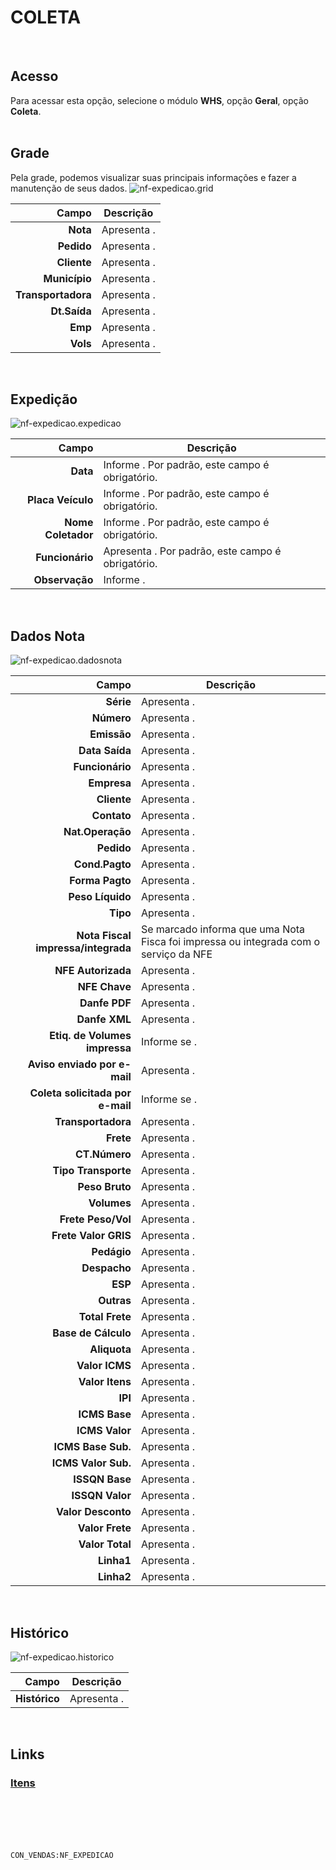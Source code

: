 # COLETA
<br>

## Acesso
Para acessar esta opção, selecione o módulo **WHS**, opção **Geral**, opção **Coleta**.
<br>
<br>

## Grade
Pela grade, podemos visualizar suas principais informações e fazer a manutenção de seus dados.
![nf-expedicao.grid](https://raw.githubusercontent.com/netforcews/docs-erp/master/whs/imagens/nf-expedicao.grid.png)

Campo | Descrição
--:|---
**Nota** | Apresenta .
**Pedido** | Apresenta .
**Cliente** | Apresenta .
**Município** | Apresenta .
**Transportadora** | Apresenta .
**Dt.Saída** | Apresenta .
**Emp** | Apresenta .
**Vols** | Apresenta .
<br>

## Expedição
![nf-expedicao.expedicao](https://raw.githubusercontent.com/netforcews/docs-erp/master/whs/imagens/nf-expedicao.expedicao.png)

Campo | Descrição
--:|---
**Data** | Informe . Por padrão, este campo é obrigatório.
**Placa Veículo** | Informe . Por padrão, este campo é obrigatório.
**Nome Coletador** | Informe . Por padrão, este campo é obrigatório.
**Funcionário** | Apresenta . Por padrão, este campo é obrigatório.
**Observação** | Informe .
<br>

## Dados Nota
![nf-expedicao.dadosnota](https://raw.githubusercontent.com/netforcews/docs-erp/master/whs/imagens/nf-expedicao.dadosnota.png)

Campo | Descrição
--:|---
**Série** | Apresenta .
**Número** | Apresenta .
**Emissão** | Apresenta .
**Data Saída** | Apresenta .
**Funcionário** | Apresenta .
**Empresa** | Apresenta .
**Cliente** | Apresenta .
**Contato** | Apresenta .
**Nat.Operação** | Apresenta .
**Pedido** | Apresenta .
**Cond.Pagto** | Apresenta .
**Forma Pagto** | Apresenta .
**Peso Líquido** | Apresenta .
**Tipo** | Apresenta .
**Nota Fiscal impressa/integrada** | Se marcado informa que uma Nota Fisca foi impressa ou integrada com o serviço da NFE
**NFE Autorizada** | Apresenta .
**NFE Chave** | Apresenta .
**Danfe PDF** | Apresenta .
**Danfe XML** | Apresenta .
**Etiq. de Volumes impressa** | Informe se .
**Aviso enviado por e-mail** | Apresenta .
**Coleta solicitada por e-mail** | Informe se .
**Transportadora** | Apresenta .
**Frete** | Apresenta .
**CT.Número** | Apresenta .
**Tipo Transporte** | Apresenta .
**Peso Bruto** | Apresenta .
**Volumes** | Apresenta .
**Frete Peso/Vol** | Apresenta .
**Frete Valor GRIS** | Apresenta .
**Pedágio** | Apresenta .
**Despacho** | Apresenta .
**ESP** | Apresenta .
**Outras** | Apresenta .
**Total Frete** | Apresenta .
**Base de Cálculo** | Apresenta .
**Aliquota** | Apresenta .
**Valor ICMS** | Apresenta .
**Valor Itens** | Apresenta .
**IPI** | Apresenta .
**ICMS Base** | Apresenta .
**ICMS Valor** | Apresenta .
**ICMS Base Sub.** | Apresenta .
**ICMS Valor Sub.** | Apresenta .
**ISSQN Base** | Apresenta .
**ISSQN Valor** | Apresenta .
**Valor Desconto** | Apresenta .
**Valor Frete** | Apresenta .
**Valor Total** | Apresenta .
**Linha1** | Apresenta .
**Linha2** | Apresenta .
<br>

## Histórico
![nf-expedicao.historico](https://raw.githubusercontent.com/netforcews/docs-erp/master/whs/imagens/nf-expedicao.historico.png)

Campo | Descrição
--:|---
**Histórico** | Apresenta .
<br>

## Links
### [Itens](/geral/notavendaitem.md)
<br>
<br>
<br>
<br>

```CON_VENDAS:NF_EXPEDICAO```
